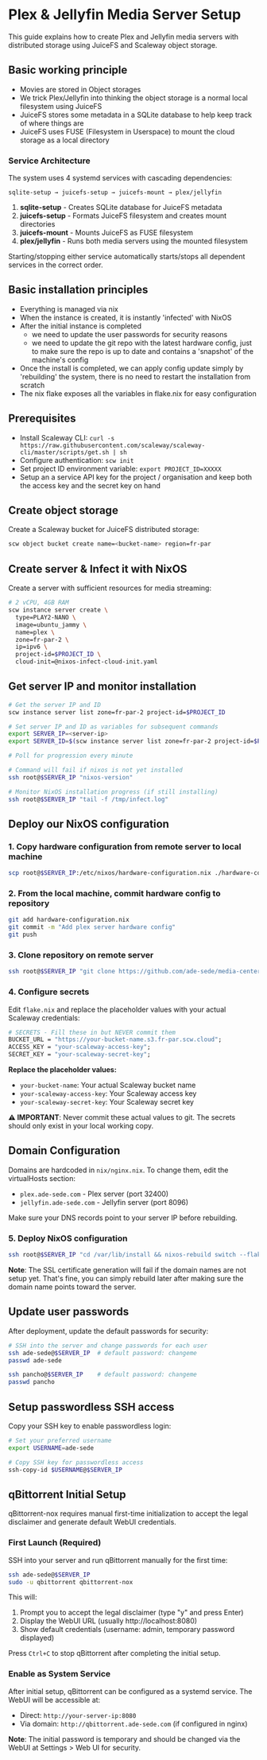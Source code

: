 # Plex & Jellyfin Media Server Setup

This guide explains how to create Plex and Jellyfin media servers with distributed storage using JuiceFS and Scaleway object storage.

## Basic working principle

- Movies are stored in Object storages
- We trick Plex/Jellyfin into thinking the object storage is a normal local filesystem using JuiceFS
- JuiceFS stores some metadata in a SQLite database to help keep track of where things are
- JuiceFS uses FUSE (Filesystem in Userspace) to mount the cloud storage as a local directory

### Service Architecture

The system uses 4 systemd services with cascading dependencies:

```
sqlite-setup → juicefs-setup → juicefs-mount → plex/jellyfin
```

1. **sqlite-setup** - Creates SQLite database for JuiceFS metadata
1. **juicefs-setup** - Formats JuiceFS filesystem and creates mount directories
1. **juicefs-mount** - Mounts JuiceFS as FUSE filesystem
1. **plex/jellyfin** - Runs both media servers using the mounted filesystem

Starting/stopping either service automatically starts/stops all dependent services in the correct order.

## Basic installation principles

- Everything is managed via nix
- When the instance is created, it is instantly 'infected' with NixOS
- After the initial instance is completed
  - we need to update the user passwords for security reasons
  - we need to update the git repo with the latest hardware config, just to make sure the repo is up to date and contains a 'snapshot' of the machine's config
- Once the install is completed, we can apply config update simply by 'rebuilding' the system, there is no need to restart the installation from scratch
- The nix flake exposes all the variables in flake.nix for easy configuration

## Prerequisites

- Install Scaleway CLI: `curl -s https://raw.githubusercontent.com/scaleway/scaleway-cli/master/scripts/get.sh | sh`
- Configure authentication: `scw init`
- Set project ID environment variable: `export PROJECT_ID=XXXXX`
- Setup an a service API key for the project / organisation and keep both the access key and the secret key on hand

## Create object storage

Create a Scaleway bucket for JuiceFS distributed storage:

```bash
scw object bucket create name=<bucket-name> region=fr-par
```

## Create server & Infect it with NixOS

Create a server with sufficient resources for media streaming:

```bash
# 2 vCPU, 4GB RAM
scw instance server create \
  type=PLAY2-NANO \
  image=ubuntu_jammy \
  name=plex \
  zone=fr-par-2 \
  ip=ipv6 \
  project-id=$PROJECT_ID \
  cloud-init=@nixos-infect-cloud-init.yaml
```

## Get server IP and monitor installation

```bash
# Get the server IP and ID
scw instance server list zone=fr-par-2 project-id=$PROJECT_ID

# Set server IP and ID as variables for subsequent commands
export SERVER_IP=<server-ip>
export SERVER_ID=$(scw instance server list zone=fr-par-2 project-id=$PROJECT_ID -o json | jq -r '.[0].id')

# Poll for progression every minute

# Command will fail if nixos is not yet installed
ssh root@$SERVER_IP "nixos-version"

# Monitor NixOS installation progress (if still installing)
ssh root@$SERVER_IP "tail -f /tmp/infect.log"
```

## Deploy our NixOS configuration

### 1. Copy hardware configuration from remote server to local machine

```bash
scp root@$SERVER_IP:/etc/nixos/hardware-configuration.nix ./hardware-configuration.nix
```

### 2. From the local machine, commit hardware config to repository

```bash
git add hardware-configuration.nix
git commit -m "Add plex server hardware config"
git push
```

### 3. Clone repository on remote server

```bash
ssh root@$SERVER_IP "git clone https://github.com/ade-sede/media-center.git /var/lib/install"
```

### 4. Configure secrets

Edit `flake.nix` and replace the placeholder values with your actual Scaleway credentials:

```nix
# SECRETS - Fill these in but NEVER commit them
BUCKET_URL = "https://your-bucket-name.s3.fr-par.scw.cloud";
ACCESS_KEY = "your-scaleway-access-key"; 
SECRET_KEY = "your-scaleway-secret-key";
```

**Replace the placeholder values:**

- `your-bucket-name`: Your actual Scaleway bucket name
- `your-scaleway-access-key`: Your Scaleway access key
- `your-scaleway-secret-key`: Your Scaleway secret key

**⚠️ IMPORTANT**: Never commit these actual values to git. The secrets should only exist in your local working copy.

## Domain Configuration

Domains are hardcoded in `nix/nginx.nix`. To change them, edit the virtualHosts section:

- `plex.ade-sede.com` - Plex server (port 32400)
- `jellyfin.ade-sede.com` - Jellyfin server (port 8096)

Make sure your DNS records point to your server IP before rebuilding.

### 5. Deploy NixOS configuration

```bash
ssh root@$SERVER_IP "cd /var/lib/install && nixos-rebuild switch --flake .#plex"
```

**Note**: The SSL certificate generation will fail if the domain names are not setup yet. That's fine, you can simply rebuild later after making sure the domain name points toward the server.

## Update user passwords

After deployment, update the default passwords for security:

```bash
# SSH into the server and change passwords for each user
ssh ade-sede@$SERVER_IP  # default password: changeme
passwd ade-sede

ssh pancho@$SERVER_IP    # default password: changeme
passwd pancho
```

## Setup passwordless SSH access

Copy your SSH key to enable passwordless login:

```bash
# Set your preferred username
export USERNAME=ade-sede

# Copy SSH key for passwordless access
ssh-copy-id $USERNAME@$SERVER_IP
```

## qBittorrent Initial Setup

qBittorrent-nox requires manual first-time initialization to accept the legal disclaimer and generate default WebUI credentials.

### First Launch (Required)

SSH into your server and run qBittorrent manually for the first time:

```bash
ssh ade-sede@$SERVER_IP
sudo -u qbittorrent qbittorrent-nox
```

This will:

1. Prompt you to accept the legal disclaimer (type "y" and press Enter)
1. Display the WebUI URL (usually http://localhost:8080)
1. Show default credentials (username: admin, temporary password displayed)

Press `Ctrl+C` to stop qBittorrent after completing the initial setup.

### Enable as System Service

After initial setup, qBittorrent can be configured as a systemd service. The WebUI will be accessible at:

- Direct: `http://your-server-ip:8080`
- Via domain: `http://qbittorrent.ade-sede.com` (if configured in nginx)

**Note**: The initial password is temporary and should be changed via the WebUI at Settings > Web UI for security.
